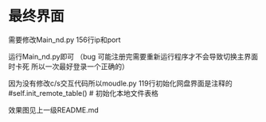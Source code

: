 # 最终界面
需要修改Main_nd.py 156行ip和port

运行Main_nd.py即可
（bug 可能注册完需要重新运行程序才不会导致切换主界面时卡死 所以一次最好登录一个正确的）

因为没有修改c/s交互代码所以moudle.py 119行初始化网盘界面是注释的
#self.init_remote_table()  # 初始化本地文件表格

效果图见上一级README.md

